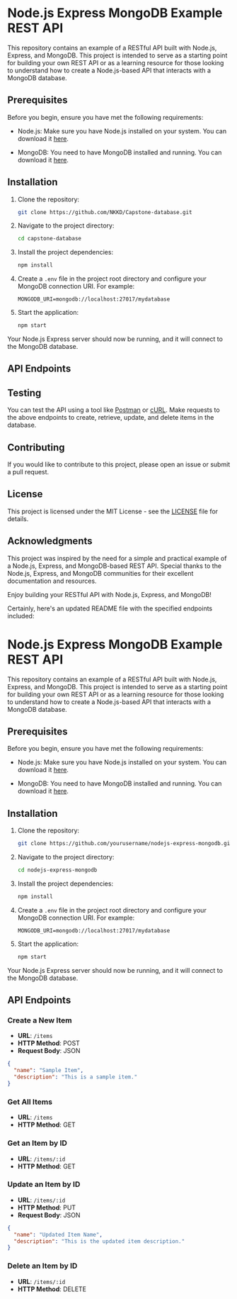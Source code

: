 # Node.js Express MongoDB Example REST API

This repository contains an example of a RESTful API built with Node.js, Express, and MongoDB. This project is intended to serve as a starting point for building your own REST API or as a learning resource for those looking to understand how to create a Node.js-based API that interacts with a MongoDB database.

## Prerequisites

Before you begin, ensure you have met the following requirements:

- Node.js: Make sure you have Node.js installed on your system. You can download it [here](https://nodejs.org/).

- MongoDB: You need to have MongoDB installed and running. You can download it [here](https://www.mongodb.com/try/download/community).

## Installation

1. Clone the repository:

   ```bash
   git clone https://github.com/NKKD/Capstone-database.git
   ```

2. Navigate to the project directory:

   ```bash
   cd capstone-database
   ```

3. Install the project dependencies:

   ```bash
   npm install
   ```

4. Create a `.env` file in the project root directory and configure your MongoDB connection URI. For example:

   ```env
   MONGODB_URI=mongodb://localhost:27017/mydatabase
   ```

5. Start the application:

   ```bash
   npm start
   ```

Your Node.js Express server should now be running, and it will connect to the MongoDB database.

## API Endpoints



## Testing

You can test the API using a tool like [Postman](https://www.postman.com/) or [cURL](https://curl.se/). Make requests to the above endpoints to create, retrieve, update, and delete items in the database.

## Contributing

If you would like to contribute to this project, please open an issue or submit a pull request.

## License

This project is licensed under the MIT License - see the [LICENSE](LICENSE) file for details.

## Acknowledgments

This project was inspired by the need for a simple and practical example of a Node.js, Express, and MongoDB-based REST API. Special thanks to the Node.js, Express, and MongoDB communities for their excellent documentation and resources.

Enjoy building your RESTful API with Node.js, Express, and MongoDB!



Certainly, here's an updated README file with the specified endpoints included:

# Node.js Express MongoDB Example REST API

This repository contains an example of a RESTful API built with Node.js, Express, and MongoDB. This project is intended to serve as a starting point for building your own REST API or as a learning resource for those looking to understand how to create a Node.js-based API that interacts with a MongoDB database.

## Prerequisites

Before you begin, ensure you have met the following requirements:

- Node.js: Make sure you have Node.js installed on your system. You can download it [here](https://nodejs.org/).

- MongoDB: You need to have MongoDB installed and running. You can download it [here](https://www.mongodb.com/try/download/community).

## Installation

1. Clone the repository:

   ```bash
   git clone https://github.com/yourusername/nodejs-express-mongodb.git
   ```

2. Navigate to the project directory:

   ```bash
   cd nodejs-express-mongodb
   ```

3. Install the project dependencies:

   ```bash
   npm install
   ```

4. Create a `.env` file in the project root directory and configure your MongoDB connection URI. For example:

   ```env
   MONGODB_URI=mongodb://localhost:27017/mydatabase
   ```

5. Start the application:

   ```bash
   npm start
   ```

Your Node.js Express server should now be running, and it will connect to the MongoDB database.

## API Endpoints

### Create a New Item

- **URL**: `/items`
- **HTTP Method**: POST
- **Request Body**: JSON

```json
{
  "name": "Sample Item",
  "description": "This is a sample item."
}
```

### Get All Items

- **URL**: `/items`
- **HTTP Method**: GET

### Get an Item by ID

- **URL**: `/items/:id`
- **HTTP Method**: GET

### Update an Item by ID

- **URL**: `/items/:id`
- **HTTP Method**: PUT
- **Request Body**: JSON

```json
{
  "name": "Updated Item Name",
  "description": "This is the updated item description."
}
```

### Delete an Item by ID

- **URL**: `/items/:id`
- **HTTP Method**: DELETE

